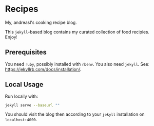 # Recipes
My, andreasl's cooking recipe blog.

This `jekyll`-based blog contains my curated collection of food recipies. Enjoy!


## Prerequisites
You need `ruby`, possibly installed with `rbenv`.
You also need `jekyll`. See: https://jekyllrb.com/docs/installation/.


## Local Usage
Run locally with:
```bash
jekyll serve --baseurl ""
```

You should visit the blog then according to your `jekyll` installation on `localhost:4000`.
